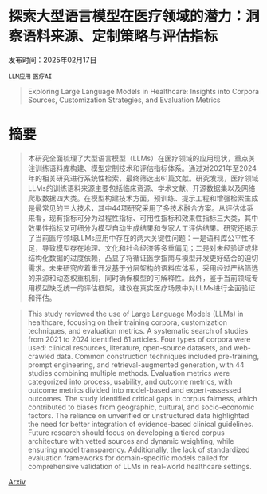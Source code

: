 # 探索大型语言模型在医疗领域的潜力：洞察语料来源、定制策略与评估指标

发布时间：2025年02月17日

`LLM应用` `医疗AI`

> Exploring Large Language Models in Healthcare: Insights into Corpora Sources, Customization Strategies, and Evaluation Metrics

# 摘要

> 本研究全面梳理了大型语言模型（LLMs）在医疗领域的应用现状，重点关注训练语料库构建、模型定制技术和评估指标体系。通过对2021年至2024年的相关研究进行系统性检索，最终筛选出61篇文献。研究发现，医疗领域LLMs的训练语料来源主要包括临床资源、学术文献、开源数据集以及网络爬取数据四大类。在模型构建技术方面，预训练、提示工程和增强检索生成是最常见的三大技术，其中44项研究采用了多技术融合方案。从评估体系来看，现有指标可分为过程性指标、可用性指标和效果性指标三大类，其中效果性指标又可细分为模型自动生成结果和专家人工评估结果。研究还揭示了当前医疗领域LLMs应用中存在的两大关键性问题：一是语料库公平性不足，导致模型存在地理、文化和社会经济等多重偏见；二是对未经验证或非结构化数据的过度依赖，凸显了将循证医学指南与模型开发更好结合的迫切需求。未来研究应着重开发基于分层架构的语料库体系，采用经过严格筛选的来源和动态权重机制，同时确保模型的可解释性。此外，鉴于当前领域专用模型缺乏统一的评估框架，建议在真实医疗场景中对LLMs进行全面验证和评估。

> This study reviewed the use of Large Language Models (LLMs) in healthcare, focusing on their training corpora, customization techniques, and evaluation metrics. A systematic search of studies from 2021 to 2024 identified 61 articles. Four types of corpora were used: clinical resources, literature, open-source datasets, and web-crawled data. Common construction techniques included pre-training, prompt engineering, and retrieval-augmented generation, with 44 studies combining multiple methods. Evaluation metrics were categorized into process, usability, and outcome metrics, with outcome metrics divided into model-based and expert-assessed outcomes. The study identified critical gaps in corpus fairness, which contributed to biases from geographic, cultural, and socio-economic factors. The reliance on unverified or unstructured data highlighted the need for better integration of evidence-based clinical guidelines. Future research should focus on developing a tiered corpus architecture with vetted sources and dynamic weighting, while ensuring model transparency. Additionally, the lack of standardized evaluation frameworks for domain-specific models called for comprehensive validation of LLMs in real-world healthcare settings.

[Arxiv](https://arxiv.org/abs/2502.11861)